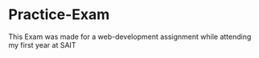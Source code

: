 # Practice-Exam
This Exam was made for a web-development assignment while attending my first year at SAIT
